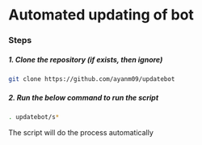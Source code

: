 # Automated updating of bot



### Steps

##### 1. Clone the repository (if exists, then ignore)

```bash
git clone https://github.com/ayanm09/updatebot
```

##### 2. Run the below command to run the script

```bash
. updatebot/s*
```

The script will do the process automatically
